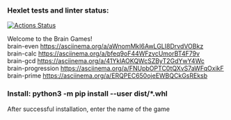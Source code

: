 ### Hexlet tests and linter status:
[![Actions Status](https://github.com/zitaker/python-project-49/workflows/hexlet-check/badge.svg)](https://github.com/zitaker/python-project-49/actions)

Welcome to the Brain Games!  
brain-even https://asciinema.org/a/aWnomMkI6AwLGLI8DrvdVOBkz    
brain-calc https://asciinema.org/a/bfeq9oF44WFzvcUmorBT4F79v  
brain-gcd https://asciinema.org/a/41YklAOKQWcSZByT2GdYwY4Wc  
brain-progression https://asciinema.org/a/FNUpbOPTC0tQXvS7aWFqOxikF  
brain-prime https://asciinema.org/a/ERQPEC650ojeEWBQCkGsREksb  

### Install: python3 -m pip install --user dist/*.whl

After successful installation, enter the name of the game  

